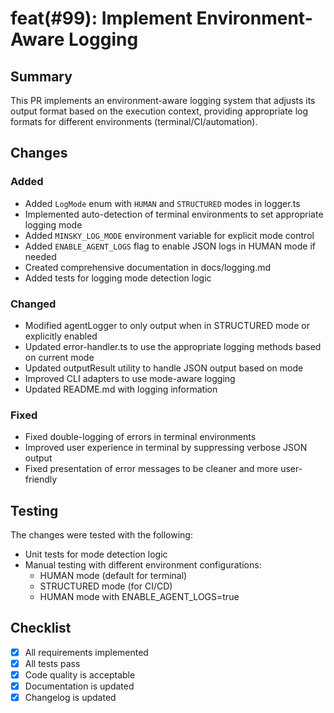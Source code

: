 # feat(#99): Implement Environment-Aware Logging

## Summary

This PR implements an environment-aware logging system that adjusts its output format based on the execution context, providing appropriate log formats for different environments (terminal/CI/automation).

## Changes

### Added

- Added `LogMode` enum with `HUMAN` and `STRUCTURED` modes in logger.ts
- Implemented auto-detection of terminal environments to set appropriate logging mode
- Added `MINSKY_LOG_MODE` environment variable for explicit mode control
- Added `ENABLE_AGENT_LOGS` flag to enable JSON logs in HUMAN mode if needed
- Created comprehensive documentation in docs/logging.md
- Added tests for logging mode detection logic

### Changed

- Modified agentLogger to only output when in STRUCTURED mode or explicitly enabled
- Updated error-handler.ts to use the appropriate logging methods based on current mode
- Updated outputResult utility to handle JSON output based on mode
- Improved CLI adapters to use mode-aware logging
- Updated README.md with logging information

### Fixed

- Fixed double-logging of errors in terminal environments
- Improved user experience in terminal by suppressing verbose JSON output
- Fixed presentation of error messages to be cleaner and more user-friendly

## Testing

The changes were tested with the following:

- Unit tests for mode detection logic
- Manual testing with different environment configurations:
  - HUMAN mode (default for terminal)
  - STRUCTURED mode (for CI/CD)
  - HUMAN mode with ENABLE_AGENT_LOGS=true

## Checklist

- [x] All requirements implemented
- [x] All tests pass
- [x] Code quality is acceptable
- [x] Documentation is updated
- [x] Changelog is updated 
